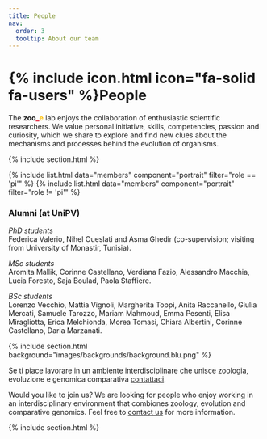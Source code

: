 ```yaml
---
title: People
nav:
  order: 3
  tooltip: About our team
---
```


# {% include icon.html icon="fa-solid fa-users" %}People

The **zoo**<span style="color:#e30022">**_**</span><span style="color:#ffbf00">**e**</span> lab enjoys the collaboration of enthusiastic scientific researchers. We value personal initiative, skills, competencies, passion and curiosity, which we share to explore and find new clues about the mechanisms and processes behind the evolution of organisms.

{% include section.html %}

{% include list.html data="members" component="portrait" filter="role == 'pi'" %}
{% include list.html data="members" component="portrait" filter="role != 'pi'" %}



### Alumni (at UniPV)
*PhD students*  
Federica Valerio, Nihel Oueslati and Asma Ghedir (co-supervision; visiting from University of Monastir, Tunisia).  

*MSc students*  
Aromita Mallik, Corinne Castellano, Verdiana Fazio, Alessandro Macchia, Lucia Foresto, Saja Boulad, Paola Staffiere.  

*BSc students*  
Lorenzo Vecchio, Mattia Vignoli, Margherita Toppi, Anita Raccanello, Giulia Mercati, Samuele Tarozzo, Mariam Mahmoud, Emma Pesenti, Elisa Miragliotta, Erica Melchionda, Morea Tomasi, Chiara Albertini, Corinne Castellano, Daria Marzanati.  

{% include section.html background="images/backgrounds/background.blu.png" %}

Se ti piace lavorare in un ambiente interdisciplinare che unisce zoologia, evoluzione e genomica comparativa [contattaci](https://evolinus.github.io/zooe/contact/).  

Would you like to join us? We are looking for people who enjoy working in an interdisciplinary environment that combiones zoology, evolution and comparative genomics. Feel free to [contact us](https://evolinus.github.io/zooe/contact/) for more information.


{% include section.html %}

<!--
{% capture content %}

{% include figure.html image="images/photo.jpg" %}
{% include figure.html image="images/photo.jpg" %}
{% include figure.html image="images/photo.jpg" %}

{% endcapture %}

{% include grid.html style="square" content=content %}
-->

